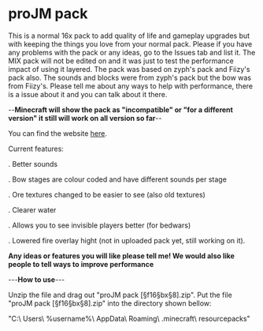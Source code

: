# proJM pack
This is a normal 16x pack to add quality of life and gameplay upgrades but with keeping the things you love from your normal pack.
Please if you have any problems with the pack or any ideas, go to the Issues tab and list it.
The MIX pack will not be edited on and it was just to test the performance impact of using it layered. 
The pack was based on zyph's pack and Fiizy's pack also. The sounds and blocks were from zyph's pack but the bow was from Fiizy's.
Please tell me about any ways to help with performance, there is a issue about it and you can talk about it there.

--**Minecraft will show the pack as "incompatible" or "for a different version" it still will work on all version so far**--

You can find the website [here](https://projm-coding.github.io/proJM-pack/).

Current features:

. Better sounds

. Bow stages are colour coded and have different sounds per stage

. Ore textures changed to be easier to see (also old textures)

. Clearer water

. Allows you to see invisible players better (for bedwars)

. Lowered fire overlay hight (not in uploaded pack yet, still working on it).

**Any ideas or features you will like please tell me! We would also like people to tell ways to improve performance**

---**How to use**---

Unzip the file and drag out "proJM pack [§f16§bx§8].zip". Put the file "proJM pack [§f16§bx§8].zip" into the directory shown bellow:

"C:\ Users\ %username%\ AppData\ Roaming\ .minecraft\ resourcepacks"

